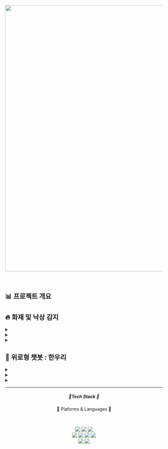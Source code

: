 <div align= "center">
  <img width="850" src="https://i.esdrop.com/d/f/CcSudjZ5R8/permf9tpHa.png">
</div>
<br>
<br>

<h2> 📊 프로젝트 개요 </h2>


  
  


<h2> 🔥 화재 및 낙상 감지 </h2>

  <p>
<div>

<details>
<summary></summary>
</details>
<details>
<summary></summary>
</details>
<details>
<summary></summary>
</details>

<h2> 👭 위로형 챗봇 : 한우리 </h2>
 

<details>
<summary></summary>
</details>
<details>
<summary></summary>
</details>
<details>
<summary></summary>
</details>

- - -
<div align = "center">
<h5> 💽Tech Stack 💽 </h4>
  <p> 🚋 Plaforms & Languages 💬 </p>
<br><br>
<img src = "https://img.shields.io/static/v1?label=Python&message=v3.8&color=red">
<img src = "https://img.shields.io/static/v1?label=Flask&message=2.2.2&color=orange">
<img src = "https://img.shields.io/static/v1?label=Matplotlib&message=3.5.3&color=yellow">
<br>
<img src = "https://img.shields.io/static/v1?label=Numpy&message=1.21.6&color=green">
<img src = "https://img.shields.io/static/v1?label=Opencv-python&message=4.7.0.68&color=blue">
<img src = "https://img.shields.io/static/v1?label=Pandas&message=1.3.5&color=navy">
<img src = "https://img.shields.io/static/v1?label=Torch&message=1.13.1&color=purple">
<br>
<img src = "https://img.shields.io/static/v1?label=&message=HTML&color=brightgreen">
<img src = "https://img.shields.io/static/v1?label=&message=JavaScript&color=coral">
</div>
